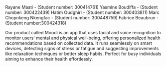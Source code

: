 Rayane Maati - (Student number: 300414761)
Yasmine Boudiffa - (Student number: 300422439)
Hatim Oudghiri - (Student number: 300403811)
Marc Chopnkeng Nkengfac - (Student number: 300448759)
Fabrice Beaubrun - (Student number:300424318)





Our product called Moodi is an app that uses facial and voice recognition to monitor users' mental and physical well-being, offering personalized health recommendations based on collected data. It runs seamlessly on smart devices, detecting signs of stress or fatigue and suggesting improvements like relaxation techniques or better sleep habits. Perfect for busy individuals aiming to enhance their health effortlessly.
